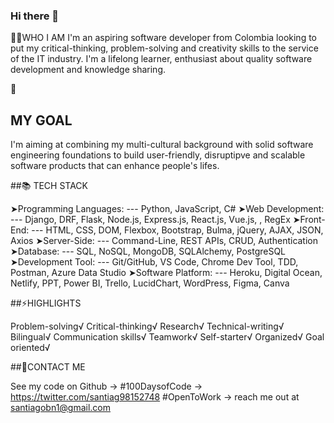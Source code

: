 ### Hi there 👋

<!--
**saperez17/saperez17** is a ✨ _special_ ✨ repository because its `README.md` (this file) appears on your GitHub profile.

Here are some ideas to get you started:

- 🔭 I’m currently working on ... Software Development
- 🌱 I’m currently learning ... Redux & Styled Components
- 👯 I’m looking to collaborate on ... Project
- 🤔 I’m looking for help with ... joining a team
- 💬 Ask me about ... Anything
- 📫 How to reach me: ... santiagobn1@gmail.com
- 😄 Pronouns: ... He/him/his
- ⚡ Fun fact: ... For some reason I like trying out dangerous things.
-->
👦🏼WHO I AM
I'm an aspiring software developer from Colombia looking to put my critical-thinking, problem-solving and creativity skills to the service
of the IT industry. I'm a lifelong learner, enthusiast about quality software development and knowledge sharing.

🚀<h2>MY GOAL</h2>
I'm aiming at combining my multi-cultural background with solid software engineering foundations to build user-friendly, disruptipve and scalable software 
products that can enhance people's lifes.

##📚 TECH STACK

➤Programming Languages:
--- Python, JavaScript, C#
➤Web Development:
--- Django, DRF, Flask, Node.js, Express.js, React.js, Vue.js, , RegEx
➤Front-End:
--- HTML, CSS, DOM, Flexbox, Bootstrap, Bulma, jQuery, AJAX, JSON, Axios
➤Server-Side:
--- Command-Line, REST APIs, CRUD, Authentication
➤Database:
--- SQL, NoSQL, MongoDB, SQLAlchemy, PostgreSQL
➤Development Tool:
--- Git/GitHub, VS Code, Chrome Dev Tool, TDD, Postman, Azure Data Studio
➤Software Platform:
--- Heroku, Digital Ocean, Netlify, PPT, Power BI, Trello, LucidChart, WordPress, Figma, Canva


##⚡HIGHLIGHTS

Problem-solving√  Critical-thinking√  Research√  Technical-writing√  Bilingual√  Communication skills√ 
Teamwork√  Self-starter√  Organized√  Goal oriented√ 

##📖CONTACT ME

See my code on Github ->
#100DaysofCode -> https://twitter.com/santiag98152748
#OpenToWork -> reach me out at santiagobn1@gmail.com
